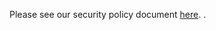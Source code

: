 Please see our security policy document [here](https://github.com/ethereum-optimism/.github/blob/master/SECURITY.md).
.
